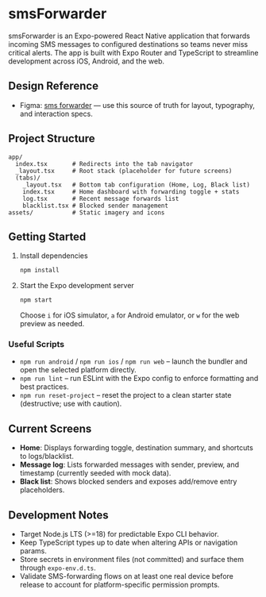 # smsForwarder

smsForwarder is an Expo-powered React Native application that forwards incoming SMS messages to configured destinations so teams never miss critical alerts. The app is built with Expo Router and TypeScript to streamline development across iOS, Android, and the web.

## Design Reference
- Figma: [sms forwarder](https://www.figma.com/design/5Uo3kVScGig5Ry8m13hPud/sms-forwarder?node-id=0-1&t=fp13SdLafCrxh40v-1) — use this source of truth for layout, typography, and interaction specs.

## Project Structure
```
app/
  index.tsx       # Redirects into the tab navigator
  _layout.tsx     # Root stack (placeholder for future screens)
  (tabs)/
    _layout.tsx   # Bottom tab configuration (Home, Log, Black list)
    index.tsx     # Home dashboard with forwarding toggle + stats
    log.tsx       # Recent message forwards list
    blacklist.tsx # Blocked sender management
assets/           # Static imagery and icons
```

## Getting Started
1. Install dependencies
   ```bash
   npm install
   ```
2. Start the Expo development server
   ```bash
   npm start
   ```
   Choose `i` for iOS simulator, `a` for Android emulator, or `w` for the web preview as needed.

### Useful Scripts
- `npm run android` / `npm run ios` / `npm run web` – launch the bundler and open the selected platform directly.
- `npm run lint` – run ESLint with the Expo config to enforce formatting and best practices.
- `npm run reset-project` – reset the project to a clean starter state (destructive; use with caution).

## Current Screens
- **Home**: Displays forwarding toggle, destination summary, and shortcuts to logs/blacklist.
- **Message log**: Lists forwarded messages with sender, preview, and timestamp (currently seeded with mock data).
- **Black list**: Shows blocked senders and exposes add/remove entry placeholders.

## Development Notes
- Target Node.js LTS (>=18) for predictable Expo CLI behavior.
- Keep TypeScript types up to date when altering APIs or navigation params.
- Store secrets in environment files (not committed) and surface them through `expo-env.d.ts`.
- Validate SMS-forwarding flows on at least one real device before release to account for platform-specific permission prompts.
